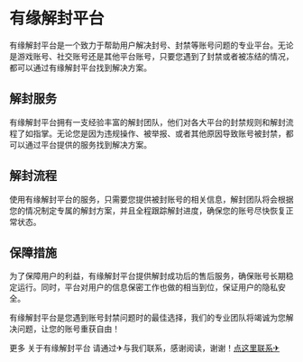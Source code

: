 # 有缘解封平台

有缘解封平台是一个致力于帮助用户解决封号、封禁等账号问题的专业平台。无论是游戏账号、社交账号还是其他平台账号，只要您遇到了封禁或者被冻结的情况，都可以通过有缘解封平台找到解决方案。

## 解封服务

有缘解封平台拥有一支经验丰富的解封团队，他们对各大平台的封禁规则和解封流程了如指掌。无论您是因为违规操作、被举报、或者其他原因导致账号被封禁，都可以通过平台提供的服务找到解决方案。

## 解封流程

使用有缘解封平台的服务，只需要您提供被封账号的相关信息，解封团队将会根据您的情况制定专属的解封方案，并且全程跟踪解封进度，确保您的账号尽快恢复正常状态。

## 保障措施

为了保障用户的利益，有缘解封平台提供解封成功后的售后服务，确保账号长期稳定运行。同时，平台对用户的信息保密工作也做的相当到位，保证用户的隐私安全。

有缘解封平台是您遇到账号封禁问题时的最佳选择，我们的专业团队将竭诚为您解决问题，让您的账号重获自由！

更多 关于有缘解封平台 请通过✈与我们联系，感谢阅读，谢谢！[点这里联系✈](https://ww.k02.cc)